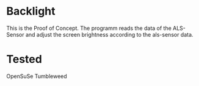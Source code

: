 # Backlight
This is the Proof of Concept. 
The programm reads the data of the ALS-Sensor and adjust the screen brightness according to the als-sensor data.

# Tested 
OpenSuSe Tumbleweed
